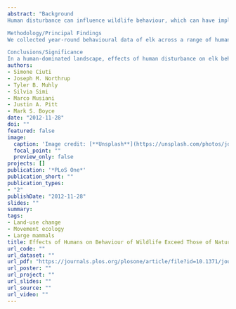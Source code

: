 ```yaml
---
abstract: "Background
Human disturbance can influence wildlife behaviour, which can have implications for wildlife populations. For example, wildlife may be more vigilant near human disturbance, resulting in decreased forage intake and reduced reproductive success. We measured the effects of human activities compared to predator and other environmental factors on the behaviour of elk (Cervus elaphus Linnaeus 1758) in a human-dominated landscape in Alberta, Canada.

Methodology/Principal Findings
We collected year-round behavioural data of elk across a range of human disturbances. We estimated linear mixed models of elk behaviour and found that human factors (land-use type, traffic and distance from roads) and elk herd size accounted for more than 80% of variability in elk vigilance. Elk decreased their feeding time when closer to roads, and road traffic volumes of at least 1 vehicle every 2 hours induced elk to switch into a more vigilant behavioural mode with a subsequent loss in feeding time. Other environmental factors, thought crucial in shaping vigilance behaviour in elk (natural predators, reproductive status of females), were not important. The highest levels of vigilance were recorded on public lands where hunting and motorized recreational activities were cumulative compared to the national park during summer, which had the lowest levels of vigilance.

Conclusions/Significance
In a human-dominated landscape, effects of human disturbance on elk behaviour exceed those of habitat and natural predators. Humans trigger increased vigilance and decreased foraging in elk. However, it is not just the number of people but also the type of human activity that influences elk behaviour (e.g. hiking vs. hunting). Quantifying the actual fitness costs of human disturbance remains a challenge in field studies but should be a primary focus for future researches. Some species are much more likely to be disturbed by humans than by non-human predators: for these species, quantifying human disturbance may be the highest priority for conservation."
authors:
- Simone Ciuti
- Joseph M. Northrup
- Tyler B. Muhly
- Silvia Simi
- Marco Musiani
- Justin A. Pitt
- Mark S. Boyce
date: "2012-11-28"
doi: ""
featured: false
image:
  caption: 'Image credit: [**Unsplash**](https://unsplash.com/photos/jdD8gXaTZsc)'
  focal_point: ""
  preview_only: false
projects: []
publication: '*PLoS One*'
publication_short: ""
publication_types:
- "2"
publishDate: "2012-11-28"
slides: ""
summary:  
tags:
- Land-use change
- Movement ecology
- Large mammals
title: Effects of Humans on Behaviour of Wildlife Exceed Those of Natural Predators in a Landscape of Fear
url_code: ""
url_dataset: ""
url_pdf: "https://journals.plos.org/plosone/article/file?id=10.1371/journal.pone.0050611&type=printable"
url_poster: ""
url_project: ""
url_slides: ""
url_source: ""
url_video: ""
---
```



